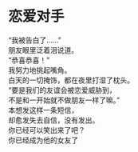 # 恋爱对手

“我被告白了……”\
朋友眼里泛着泪说道。\
“恭喜恭喜！”\
我努力地挑起嘴角。\
白天的一切掩饰，都在夜里打湿了枕头。\
“要是我们的友谊会被恋爱威胁到，\
不是和一开始就不做朋友一样了嘛。”\
本想发这样一条短信，\
却愈发失去自信，没有发出。\
你已经可以笑出来了吧？\
你已经成为他的女友了
